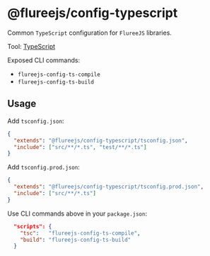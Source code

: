 # @flureejs/config-typescript

Common `TypeScript` configuration for `FlureeJS` libraries.

Tool: [TypeScript](https://www.typescriptlang.org/)

Exposed CLI commands:

- `flureejs-config-ts-compile`
- `flureejs-config-ts-build`

## Usage

Add `tsconfig.json`:

```json
{
  "extends": "@flureejs/config-typescript/tsconfig.json",
  "include": ["src/**/*.ts", "test/**/*.ts"]
}
```

Add `tsconfig.prod.json`:

```json
{
  "extends": "@flureejs/config-typescript/tsconfig.prod.json",
  "include": ["src/**/*.ts"]
}
```

Use CLI commands above in your `package.json`:

```json
  "scripts": {
    "tsc":   "flureejs-config-ts-compile",
    "build": "flureejs-config-ts-build"
  }
```
